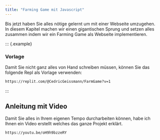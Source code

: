 ```yaml
---
title: "Farming Game mit Javascript"
---
```


Bis jetzt haben Sie alles nötige gelernt um mit einer Webseite umzugehen. In
diesem Kapitel machen wir einen gigantischen Sprung und setzen alles zusammen
indem wir ein Farming Game als Webseite implementieren.

::: {.example}
### Vorlage

Damit Sie nicht ganz alles von Hand schreiben müssen, können Sie das folgende
Repl als Vorlage verwenden:

```bash
https://replit.com/@CedricGeissmann/FarmGame?v=1
```

:::

## Anleitung mit Video

Damit Sie alles in Ihrem eigenen Tempo durcharbeiten können, habe ich Ihnen ein
Video erstellt welches das ganze Projekt erklärt.

```bash
https://youtu.be/oH9h9bzzeRY
```

